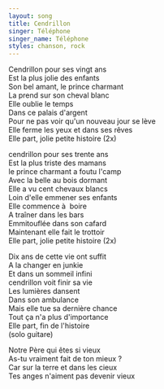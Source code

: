 ```yaml
---
layout: song
title: Cendrillon
singer: Téléphone
singer_name: Téléphone
styles: chanson, rock
---
```


Cendrillon pour ses vingt ans  
Est la plus jolie des enfants  
Son bel amant, le prince charmant  
La prend sur son cheval blanc  
Elle oublie le temps  
Dans ce palais d'argent  
Pour ne pas voir qu'un nouveau jour se lève  
Elle ferme les yeux et dans ses rêves  
Elle part, jolie petite histoire (2x)  
  
cendrillon pour ses trente ans  
Est la plus triste des mamans  
le prince charmant a foutu l'camp  
Avec la belle au bois dormant  
Elle a vu cent chevaux blancs  
Loin d'elle emmener ses enfants  
Elle commence à  boire  
A traîner dans les bars  
Emmitouflée dans son cafard  
Maintenant elle fait le trottoir  
Elle part, jolie petite histoire (2x)  
  
Dix ans de cette vie ont suffit  
A la changer en junkie  
Et dans un sommeil infini  
cendrillon voit finir sa vie  
Les lumières dansent  
Dans son ambulance  
Mais elle tue sa dernière chance  
Tout ça n'a plus d'importance  
Elle part, fin de l'histoire  
(solo guitare)  
  
Notre Père qui êtes si vieux  
As-tu vraiment fait de ton mieux ?  
Car sur la terre et dans les cieux  
Tes anges n'aiment pas devenir vieux  
  
